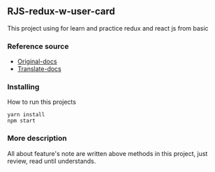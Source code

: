 ## RJS-redux-w-user-card
This project using for learn and practice redux and react js from basic

### Reference source
- [Original-docs](https://drive.google.com/file/d/1N-YDuTejQlqZxvVpVYp0DuidggouMaN7/view?usp=sharing)
- [Translate-docs](https://viblo.asia/p/chuong-1-lam-quen-voi-redux-maGK7Moblj2)

### Installing
How to run this projects

    yarn install
    npm start

### More description
All about feature's note are written above methods in this project, just review, read until understands.